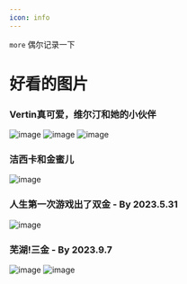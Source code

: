 ```yaml
---
icon: info
---
```


`more` 偶尔记录一下
<!-- more -->

# 好看的图片
### Vertin真可爱，维尔汀和她的小伙伴
![image](/assets/1999/v1.png)
![image](/assets/1999/friend.png)
![image](/assets/1999/friend2.png)

### 洁西卡和金蜜儿
![image](/assets/1999/Jessica&blonney.png)

### 人生第一次游戏出了双金 - By 2023.5.31
![image](/assets/1999/db.png)

### 芜湖!三金 - By 2023.9.7
![image](/assets/1999/th.png)
![image](/assets/1999/th2.png)
